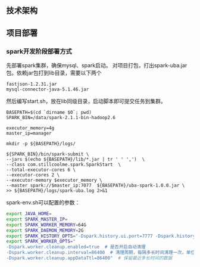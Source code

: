 ## 技术架构


## 项目部署

### spark开发阶段部署方式
先部署spark集群，确保mysql、spark启动。
对项目打包，打出spark-uba.jar包。依赖jar包打到lib目录，需要以下两个
```$xslt
fastjson-1.2.31.jar
mysql-connector-java-5.1.46.jar
```
然后编写start.sh，放在lib同级目录，启动脚本即可提交任务到集群。
```
BASEPATH=$(cd `dirname $0`; pwd)
SPARK_BIN=/data/spark-2.1.1-bin-hadoop2.6

executor_memory=4g
master_ip=manager

mkdir -p ${BASEPATH}/logs/

${SPARK_BIN}/bin/spark-submit \
--jars $(echo ${BASEPATH}/lib/*.jar | tr ' ' ',')  \
--class com.stillcoolme.spark.SparkStart  \
--total-executor-cores 6 \
--executor-cores 2 \
--executor-memory $executor_memory \
--master spark://$master_ip:7077  ${BASEPATH}/uba-spark-1.0.0.jar \
>> ${BASEPATH}/logs/spark-uba.log 2>&1
```


spark-env.sh可以配置的参数：
```bash
export JAVA_HOME=
export SPARK_MASTER_IP=
export SPARK_WORKER_MEMORY=64G
export SPARK_DAEMON_MEMORY=2G
export SPARK_HISTORY_OPTS="-Dspark.history.ui.port=7777 -Dspark.history.retainedApplications=3 -Dspark.history.fs.logDirectory=/home/sparkHis"
export SPARK_WORKER_OPTS="  
-Dspark.worker.cleanup.enabled=true  # 是否开启自动清理
-Dspark.worker.cleanup.interval=86400  # 清理周期，每隔多长时间清理一次，单位秒
-Dspark.worker.cleanup.appDataTtl=86400"  # 保留最近多长时间的数据
```
